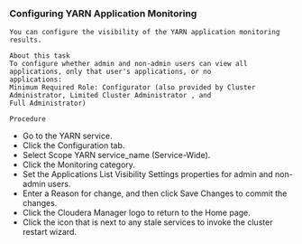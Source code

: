 ### Configuring YARN Application Monitoring

```
You can configure the visibility of the YARN application monitoring results.
```
```
About this task
To configure whether admin and non-admin users can view all applications, only that user's applications, or no
applications:
Minimum Required Role: Configurator (also provided by Cluster Administrator, Limited Cluster Administrator , and
Full Administrator)
```
```
Procedure
```
- Go to the YARN service.
- Click the Configuration tab.
- Select Scope YARN service_name (Service-Wide).
- Click the Monitoring category.
- Set the Applications List Visibility Settings properties for admin and non-admin users.
- Enter a Reason for change, and then click Save Changes to commit the changes.
- Click the Cloudera Manager logo to return to the Home page.
- Click the icon that is next to any stale services to invoke the cluster restart wizard.
